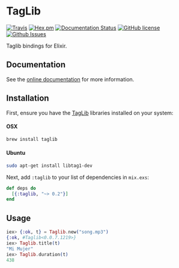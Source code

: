 # TagLib

[![Travis](https://img.shields.io/travis/almightycouch/taglib.svg)](https://travis-ci.org/almightycouch/taglib)
[![Hex.pm](https://img.shields.io/hexpm/v/taglib.svg)](https://hex.pm/packages/taglib)
[![Documentation Status](https://img.shields.io/badge/docs-hexdocs-blue.svg)](http://hexdocs.pm/taglib)
[![GitHub license](https://img.shields.io/badge/license-MIT-blue.svg)](https://raw.githubusercontent.com/almightycouch/taglib/master/LICENSE)
[![Github Issues](https://img.shields.io/github/issues/almightycouch/taglib.svg)](http://github.com/almightycouch/taglib/issues)

Taglib bindings for Elixir.

## Documentation

See the [online documentation](https://hexdocs.pm/taglib/) for more information.

## Installation

First, ensure you have the [TagLib](http://taglib.org) libraries installed on your system:

#### OSX
```bash
brew install taglib
```

#### Ubuntu
```bash
sudo apt-get install libtag1-dev
```

Next, add `:taglib` to your list of dependencies in `mix.exs`:

```elixir
def deps do
  [{:taglib, "~> 0.2"}]
end
```

## Usage

```elixir
iex> {:ok, t} = Taglib.new("song.mp3")
{:ok, #Taglib<0.0.7.1219>}
iex> Taglib.title(t)
"Mi Mujer"
iex> Taglib.duration(t)
438
```
